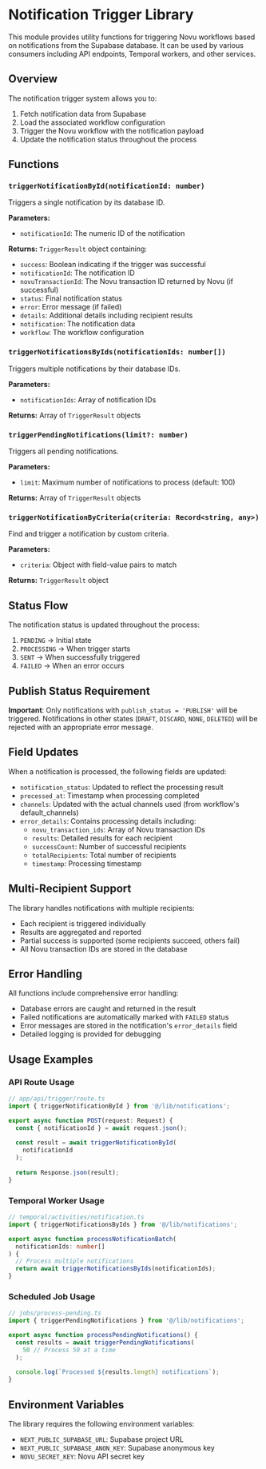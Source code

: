 # Notification Trigger Library

This module provides utility functions for triggering Novu workflows based on notifications from the Supabase database. It can be used by various consumers including API endpoints, Temporal workers, and other services.

## Overview

The notification trigger system allows you to:
1. Fetch notification data from Supabase
2. Load the associated workflow configuration
3. Trigger the Novu workflow with the notification payload
4. Update the notification status throughout the process

## Functions

### `triggerNotificationById(notificationId: number)`

Triggers a single notification by its database ID.

**Parameters:**
- `notificationId`: The numeric ID of the notification

**Returns:** `TriggerResult` object containing:
- `success`: Boolean indicating if the trigger was successful
- `notificationId`: The notification ID
- `novuTransactionId`: The Novu transaction ID returned by Novu (if successful)
- `status`: Final notification status
- `error`: Error message (if failed)
- `details`: Additional details including recipient results
- `notification`: The notification data
- `workflow`: The workflow configuration


### `triggerNotificationsByIds(notificationIds: number[])`

Triggers multiple notifications by their database IDs.

**Parameters:**
- `notificationIds`: Array of notification IDs

**Returns:** Array of `TriggerResult` objects


### `triggerPendingNotifications(limit?: number)`

Triggers all pending notifications.

**Parameters:**
- `limit`: Maximum number of notifications to process (default: 100)

**Returns:** Array of `TriggerResult` objects

### `triggerNotificationByCriteria(criteria: Record<string, any>)`

Find and trigger a notification by custom criteria.

**Parameters:**
- `criteria`: Object with field-value pairs to match

**Returns:** `TriggerResult` object

## Status Flow

The notification status is updated throughout the process:
1. `PENDING` → Initial state
2. `PROCESSING` → When trigger starts
3. `SENT` → When successfully triggered
4. `FAILED` → When an error occurs

## Publish Status Requirement

**Important**: Only notifications with `publish_status = 'PUBLISH'` will be triggered. Notifications in other states (`DRAFT`, `DISCARD`, `NONE`, `DELETED`) will be rejected with an appropriate error message.

## Field Updates

When a notification is processed, the following fields are updated:
- `notification_status`: Updated to reflect the processing result
- `processed_at`: Timestamp when processing completed
- `channels`: Updated with the actual channels used (from workflow's default_channels)
- `error_details`: Contains processing details including:
  - `novu_transaction_ids`: Array of Novu transaction IDs
  - `results`: Detailed results for each recipient
  - `successCount`: Number of successful recipients
  - `totalRecipients`: Total number of recipients
  - `timestamp`: Processing timestamp

## Multi-Recipient Support

The library handles notifications with multiple recipients:
- Each recipient is triggered individually
- Results are aggregated and reported
- Partial success is supported (some recipients succeed, others fail)
- All Novu transaction IDs are stored in the database

## Error Handling

All functions include comprehensive error handling:
- Database errors are caught and returned in the result
- Failed notifications are automatically marked with `FAILED` status
- Error messages are stored in the notification's `error_details` field
- Detailed logging is provided for debugging

## Usage Examples

### API Route Usage

```typescript
// app/api/trigger/route.ts
import { triggerNotificationById } from '@/lib/notifications';

export async function POST(request: Request) {
  const { notificationId } = await request.json();
  
  const result = await triggerNotificationById(
    notificationId
  );
  
  return Response.json(result);
}
```

### Temporal Worker Usage

```typescript
// temporal/activities/notification.ts
import { triggerNotificationsByIds } from '@/lib/notifications';

export async function processNotificationBatch(
  notificationIds: number[]
) {
  // Process multiple notifications
  return await triggerNotificationsByIds(notificationIds);
}
```

### Scheduled Job Usage

```typescript
// jobs/process-pending.ts
import { triggerPendingNotifications } from '@/lib/notifications';

export async function processPendingNotifications() {
  const results = await triggerPendingNotifications(
    50 // Process 50 at a time
  );
  
  console.log(`Processed ${results.length} notifications`);
}
```

## Environment Variables

The library requires the following environment variables:
- `NEXT_PUBLIC_SUPABASE_URL`: Supabase project URL
- `NEXT_PUBLIC_SUPABASE_ANON_KEY`: Supabase anonymous key
- `NOVU_SECRET_KEY`: Novu API secret key